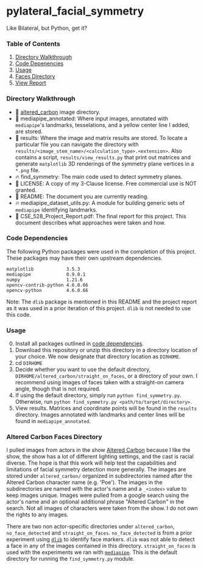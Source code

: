 # pylateral_facial_symmetry
Like Bilateral, but Python, get it?

### Table of Contents
1. [Directory Walkthrough](#directory-walkthrough)
2. [Code Depenencies](#code-dependencies)
2. [Usage](#usage)
3. [Faces Directory](#altered-carbon-faces-directory)
4. [View Report](CSE_528_Project_Report.pdf)

### Directory Walkthrough
* :open_file_folder: [altered_carbon](#altered-carbon-faces-directory) image directory.
* :open_file_folder: mediapipe_annotated: Where input images, annotated with `mediapipe`'s landmarks, tesselations, and a yellow center line I added, are stored.
* :open_file_folder: results: Where the image and matrix results are stored. To locate a particular file you can navigate the directory with `results/<image_stem_name>/<calculation_type>.<extension>`. Also contains a script, `results/view_results.py` that print out matrices and generate `matplotlib` 3D renderings of the symmetry plane vertices in a `*.png` file.
* :fire: find_symmetry: The main code used to detect symmetry planes.
* :briefcase: LICENSE: A copy of my 3-Clause license. Free commercial use is NOT granted.
* :ledger: README: The document you are currently reading.
* :fire: mediapipe_dataset_utils.py: A module for building generic sets of `mediapipe` identifying landmarks.
* :pencil: CSE_528_Project_Report.pdf: The final report for this project. This document describes what approaches were taken and how. 


### Code Dependencies
The following Python packages were used in the completion of this project. These packages may have their own upstream dependencies.
```
matplotlib            3.5.3
mediapipe             0.9.0.1
numpy                 1.21.6
opencv-contrib-python 4.6.0.66
opencv-python         4.6.0.66
```
Note: The `dlib` package is mentioned in this README and the project report as it was used in a prior iteration of this project. `dlib` is not needed to use this code.

### Usage
0. Install all packages outlined in [code dependencies](#code-dependencies).
1. Download this repository or unzip this directory in a directory location of your choice. We now designate that directory location as `DIRHOME`.
2. cd `DIRHOME`
3. Decide whether you want to use the default directory, `DIRHOME/altered_carbon/straight_on_faces`, or a directory of your own. I recommend using images of faces taken with a straight-on camera angle, though that is not required.
4. If using the default directory, simply run `python find_symmetry.py`. Otherwise, run `python find_symmetry.py <path/to/target/directory>`.
5. View results. Matrices and coordinate points will be found in the `results` directory. Images annotated with landmarks and center lines will be found in `mediapipe_annotated`.


### Altered Carbon Faces Directory
I pulled images from actors in the show [Altered Carbon](https://en.wikipedia.org/wiki/Altered_Carbon_(TV_series)) because I like the show, the show has a lot of different lighting settings, and the cast is racial diverse. The hope is that this work will help test the capabilities and limitations of facial symmetry detection more generally. The images are stored under `altered_carbon/` organized in subdirectories named after the Altered Carbon character name (e.g. 'Poe'). The images in the subdirectories are named with the actor's name and a `_<index>` value to keep images unique. Images were pulled from a google search using the actor's name and an optional additional phrase "Altered Carbon" in the search. Not all images of characters were taken from the show. I do not own the rights to any images.

There are two non actor-specific directories under `altered_carbon`, `no_face_detected` and `straight_on_faces`. `no_face_detected` is from a prior experiment using [`dlib`](http://dlib.net/) to identify face markers. `dlib` was not able to detect a face in any of the images contained in this directory. `straight_on_faces` is used with the experiments we ran with [`mediapipe`](https://google.github.io/mediapipe/solutions/face_mesh). This is the default directory for running the `find_symmetry.py` module.